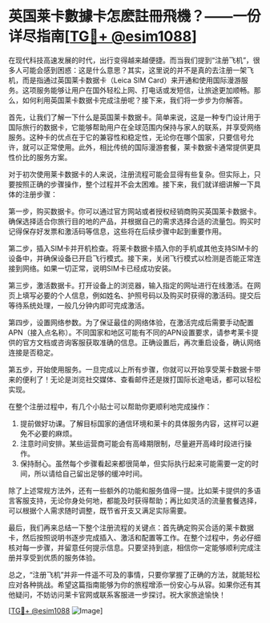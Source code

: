 # 英国莱卡數據卡怎麽註冊飛機？——一份详尽指南[[TG💪+ @esim1088](https://t.me/s/esim1088)]

在现代科技高速发展的时代，出行变得越来越便捷。而当我们提到“注册飞机”，很多人可能会感到困惑：这是什么意思？其实，这里说的并不是真的去注册一架飞机，而是指通过英国莱卡数据卡（Leica SIM Card）来开通和使用国际漫游服务。这项服务能够让用户在国外轻松上网、打电话或发短信，让旅途更加顺畅。那么，如何利用英国莱卡数据卡完成注册呢？接下来，我们将一步步为你解答。

首先，让我们了解一下什么是英国莱卡数据卡。简单来说，这是一种专门设计用于国际旅行的数据卡，它能够帮助用户在全球范围内保持与家人的联系，并享受网络服务。这种卡的优点在于它的兼容性和稳定性，无论你在哪个国家，只要信号允许，就可以正常使用。此外，相比传统的国际漫游套餐，莱卡数据卡通常提供更具性价比的服务方案。

对于初次使用莱卡数据卡的人来说，注册流程可能会显得有些复杂。但实际上，只要按照正确的步骤操作，整个过程并不会太困难。接下来，我们就详细讲解一下具体的注册步骤：

第一步，购买数据卡。你可以通过官方网站或者授权经销商购买英国莱卡数据卡。确保选择适合你旅行目的地的产品，并根据自己的需求选择合适的流量包。购买时记得保存好发票和激活码等信息，这些将在后续步骤中起到重要作用。

第二步，插入SIM卡并开机检查。将莱卡数据卡插入你的手机或其他支持SIM卡的设备中，并确保设备已开启飞行模式。接下来，关闭飞行模式以检测是否能正常连接到网络。如果一切正常，说明SIM卡已经成功安装。

第三步，激活数据卡。打开设备上的浏览器，输入指定的网址进行在线激活。在网页上填写必要的个人信息，例如姓名、护照号码以及购买时获得的激活码。提交后等待系统处理，一般几分钟内即可完成激活。

第四步，设置网络参数。为了保证最佳的网络体验，在激活完成后需要手动配置APN（接入点名称）。不同国家和地区可能有不同的APN设置要求，请参考莱卡提供的官方文档或咨询客服获取准确的信息。正确设置后，再次重启设备，确认网络连接是否稳定。

第五步，开始使用服务。一旦完成以上所有步骤，你就可以开始享受莱卡数据卡带来的便利了！无论是浏览社交媒体、查看邮件还是拨打国际长途电话，都可以轻松实现。

在整个注册过程中，有几个小贴士可以帮助你更顺利地完成操作：

1. 提前做好功课。了解目标国家的通信环境和莱卡的具体服务内容，这样可以避免不必要的麻烦。
2. 注意时间安排。某些运营商可能会有高峰期限制，尽量避开高峰时段进行操作。
3. 保持耐心。虽然每个步骤看起来都很简单，但实际执行起来可能需要一定的时间，所以请给自己留出足够的缓冲时间。

除了上述常规方法外，还有一些额外的功能和服务值得一提。比如莱卡提供的多语言客服支持，无论你身处何地，都能及时获得帮助；再比如灵活的流量套餐选择，可以根据个人需求随时调整，既节省开支又满足实际需要。

最后，我们再来总结一下整个注册流程的关键点：首先确定购买合适的莱卡数据卡，然后按照说明书逐步完成插入、激活和配置等工作。在整个过程中，务必仔细核对每一步骤，并留意任何提示信息。只要坚持到底，相信你一定能够顺利完成注册并享受到优质的服务体验。

总之，“注册飞机”并非一件遥不可及的事情，只要你掌握了正确的方法，就能轻松应对各种挑战。希望这篇指南能够为你的旅程增添一份安心与从容。如果你还有其他疑问，不妨访问莱卡官网或联系客服进一步探讨。祝大家旅途愉快！

[[TG💪+ @esim1088](https://t.me/s/esim1088) ![Image](https://i.postimg.cc/4NQfJmqS/Snipaste-2025-05-13-00-14-12.png)]